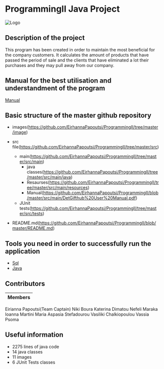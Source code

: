 # ProgrammingII Java Project

![Logo](https://github.com/EirhannaPapoutsi/ProgrammingII/blob/master/image/logo%20page2.png)

## Description of the project
This program has been created in order to maintain the most beneficial for the company customers. It calculates the amount of products that have passed the period of sale and the clients that have eliminated a lot their purchases and they may pull away from our company.

## Manual for the best utilisation and understandment of the program
[Manual](https://github.com/EirhannaPapoutsi/ProgrammingII/blob/master/src/main/DetGifthub%20User%20Manual.pdf)

## Basic structure of the master github repository
* images(https://github.com/EirhannaPapoutsi/ProgrammingII/tree/master/image)

* src file(https://github.com/EirhannaPapoutsi/ProgrammingII/tree/master/src)
   * main(https://github.com/EirhannaPapoutsi/ProgrammingII/tree/master/src/main)
     * java classes(https://github.com/EirhannaPapoutsi/ProgrammingII/tree/master/src/main/java)
     * Resaurses(https://github.com/EirhannaPapoutsi/ProgrammingII/tree/master/src/main/resources)
     * Manual(https://github.com/EirhannaPapoutsi/ProgrammingII/blob/master/src/main/DetGifthub%20User%20Manual.pdf)
   * JUnit tests(https://github.com/EirhannaPapoutsi/ProgrammingII/tree/master/src/tests)

* README.md(https://github.com/EirhannaPapoutsi/ProgrammingII/blob/master/README.md)

## Tools you need in order to successfully run the application
* [Sql](https://github.com/EirhannaPapoutsi/ProgrammingII/blob/master/SQLQueryforProgrammingII.sql)
* [Java](https://github.com/EirhannaPapoutsi/ProgrammingII/tree/master/src/main/java)

## Contributors
| Members |
| --- |
Eirianna Papoutsi(Team Captain)
Niki Boura
Katerina Dimatou
Nefeli Maraka
Ioanna Martini
Maria Aspasia Stefadourou
Vasiliki Chalkiopoulou
Vassia Psoma

## Useful information
* 2275 lines of java code
* 14 java classes
* 11 images
* 6 JUnit Tests classes
